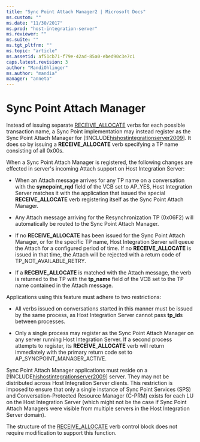 ```yaml
---
title: "Sync Point Attach Manager2 | Microsoft Docs"
ms.custom: ""
ms.date: "11/30/2017"
ms.prod: "host-integration-server"
ms.reviewer: ""
ms.suite: ""
ms.tgt_pltfrm: ""
ms.topic: "article"
ms.assetid: af51cb71-f79e-42ad-85a0-ebed90c3e7c1
caps.latest.revision: 3
author: "MandiOhlinger"
ms.author: "mandia"
manager: "anneta"
---
```

# Sync Point Attach Manager
Instead of issuing separate [RECEIVE_ALLOCATE](./receive-allocate1.md) verbs for each possible transaction name, a Sync Point implementation may instead register as the Sync Point Attach Manager for [!INCLUDE[hishostintegrationserver2009](../includes/hishostintegrationserver2009-md.md)]. It does so by issuing a **RECEIVE_ALLOCATE** verb specifying a TP name consisting of all 0x00s.  
  
 When a Sync Point Attach Manager is registered, the following changes are effected in server's incoming Attach support on Host Integration Server:  
  
-   When an Attach message arrives for any TP name on a conversation with the **syncpoint_rqd** field of the VCB set to AP_YES, Host Integration Server matches it with the application that issued the special **RECEIVE_ALLOCATE** verb registering itself as the Sync Point Attach Manager.  
  
-   Any Attach message arriving for the Resynchronization TP (0x06F2) will automatically be routed to the Sync Point Attach Manager.  
  
-   If no **RECEIVE_ALLOCATE** has been issued for the Sync Point Attach Manager, or for the specific TP name, Host Integration Server will queue the Attach for a configured period of time. If no **RECEIVE_ALLOCATE** is issued in that time, the Attach will be rejected with a return code of TP_NOT_AVAILABLE_RETRY.  
  
-   If a **RECEIVE_ALLOCATE** is matched with the Attach message, the verb is returned to the TP with the **tp_name** field of the VCB set to the TP name contained in the Attach message.  
  
 Applications using this feature must adhere to two restrictions:  
  
-   All verbs issued on conversations started in this manner must be issued by the same process, as Host Integration Server cannot pass **tp_id**s between processes.  
  
-   Only a single process may register as the Sync Point Attach Manager on any server running Host Integration Server. If a second process attempts to register, its **RECEIVE_ALLOCATE** verb will return immediately with the primary return code set to AP_SYNCPOINT_MANAGER_ACTIVE.  
  
 Sync Point Attach Manager applications must reside on a [!INCLUDE[hishostintegrationserver2009](../includes/hishostintegrationserver2009-md.md)] server. They may not be distributed across Host Integration Server clients. This restriction is imposed to ensure that only a single instance of Sync Point Services (SPS) and Conversation-Protected Resource Manager (C-PRM) exists for each LU on the Host Integration Server (which might not be the case if Sync Point Attach Managers were visible from multiple servers in the Host Integration Server domain).  
  
 The structure of the [RECEIVE_ALLOCATE](./receive-allocate1.md) verb control block does not require modification to support this function.